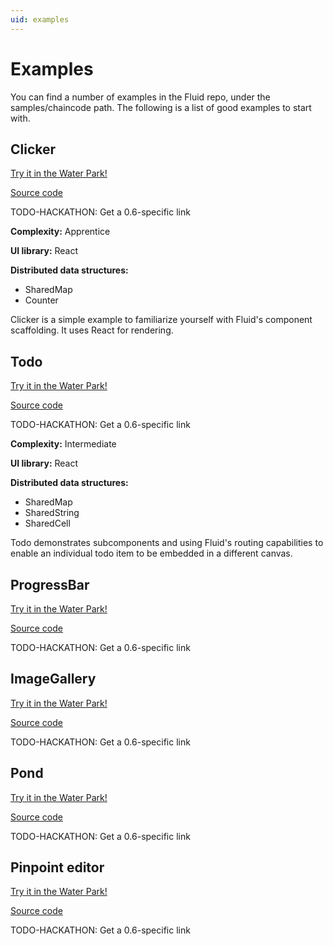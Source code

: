 ```yaml
---
uid: examples
---
```


# Examples

You can find a number of examples in the Fluid repo, under the samples/chaincode path. The following is a list of good
examples to start with.


## Clicker

[Try it in the Water Park!](#)

[Source code](https://github.com/microsoft/Prague/tree/master/packages/components/clicker)

TODO-HACKATHON: Get a 0.6-specific link

**Complexity:** Apprentice

**UI library:** React

**Distributed data structures:**

* SharedMap
* Counter

Clicker is a simple example to familiarize yourself with Fluid's component scaffolding. It uses React for rendering.


## Todo

[Try it in the Water Park!](#)

[Source code](https://github.com/microsoft/Prague/tree/master/packages/components/todo)

TODO-HACKATHON: Get a 0.6-specific link

**Complexity:** Intermediate

**UI library:** React

**Distributed data structures:**

* SharedMap
* SharedString
* SharedCell

Todo demonstrates subcomponents and using Fluid's routing capabilities to enable an individual todo item to be embedded
in a different canvas.

## ProgressBar

[Try it in the Water Park!](#)

[Source code](https://github.com/microsoft/Prague/tree/master/packages/components/todo)

TODO-HACKATHON: Get a 0.6-specific link


## ImageGallery

[Try it in the Water Park!](#)

[Source code](https://github.com/microsoft/Prague/tree/master/packages/components/image-gallery)

TODO-HACKATHON: Get a 0.6-specific link


## Pond

[Try it in the Water Park!](#)

[Source code](https://github.com/microsoft/Prague/tree/master/packages/components/pond)

TODO-HACKATHON: Get a 0.6-specific link


## Pinpoint editor

[Try it in the Water Park!](#)

[Source code](https://github.com/microsoft/Prague/tree/master/packages/components/pinpoint-editor)

TODO-HACKATHON: Get a 0.6-specific link
